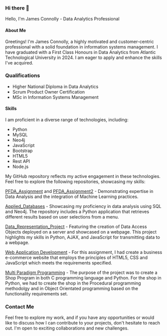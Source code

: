 ### Hi there 👋

Hello, I'm James Connolly - Data Analytics Professional

#### About Me
Greetings! I'm James Connolly, a highly motivated and customer-centric professional with a solid foundation in information systems management. I have graduated with a First Class Honours in Data Analytics from Atlantic Technological University in 2024. I am eager to apply and enhance the skills I've acquired.

### Qualifications
* Higher National Diploma in Data Analytics
* Scrum Product Owner Certification
* MSc in Information Systems Management

#### Skills
I am proficient in a diverse range of technologies, including:

* Python
* MySQL
* Neo4j
* JavaScript
* Bootstrap
* HTML5
* Rest API
* Node.js

My GitHub repository reflects my active engagement in these technologies. Feel free to explore the following repositories, showcasing my skills:

[PFDA_Assignment](https://github.com/G00232918/PfDA_Assignment) and [PFDA_Assignment2](https://github.com/G00232918/PfDA_assignment2) - Demonstrating expertise in Data Analysis and the integration of Machine Learning practices.

[Applied_Databases](https://github.com/G00232918/Applied_Databases) - Showcasing my proficiency in data analysis using SQL and Neo4j. The repository includes a Python application that retrieves different results based on user selections from a menu.

[Data_Representation_Project](https://github.com/G00232918/data_representation_project) - Featuring the creation of Data Access Objects deployed on a server and showcased on a webpage. This project highlights my skills in Python, AJAX, and JavaScript for transmitting data to a webpage.

[Web Application Development](https://github.com/G00232918/Web_app) - For this assignment, I had create a business e-commerce website that employs the principles of HTML5, CSS and JavaScript which meets the requirements specified.

[Multi Paradigm Programming](https://github.com/G00232918/Multi_Paradigm_Prog) - The purpose of the project was to create a Shop Program in both C programming language and Python. For the shop in Python, we had  to create the shop in the Procedural programming methodolgy and in Object Orientated programming based on the functionality requirements set.


### Contact Me
Feel free to explore my work, and if you have any opportunities or would like to discuss how I can contribute to your projects, don't hesitate to reach out. I'm open to exciting collaborations and new challenges.
